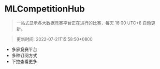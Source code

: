 # MLCompetitionHub

> 一站式显示各大数据竞赛平台正在进行的比赛，每天 16:00 UTC+8 自动更新。
  
> 更新时间: 2022-07-21T15:58:50+0800 

* 多家竞赛平台
* 多种订阅方式
* 下拉查看更多